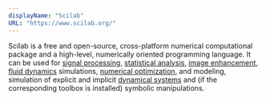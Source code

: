 ```yaml
---
displayName: "Scilab"
URL: "https://www.scilab.org/"
---
```


Scilab is a free and open-source, cross-platform numerical computational package and a high-level, numerically oriented programming language. It can be used for [signal processing](https://en.wikipedia.org/wiki/Signal_processing), [statistical analysis](https://en.wikipedia.org/wiki/Statistical_analysis), [image enhancement](https://en.wikipedia.org/wiki/Image_processing), [fluid dynamics](https://en.wikipedia.org/wiki/Fluid_dynamics) simulations, [numerical optimization](https://en.wikipedia.org/wiki/Optimization_(mathematics)), and modeling, simulation of explicit and implicit [dynamical systems](https://en.wikipedia.org/wiki/Dynamical_system) and (if the corresponding toolbox is installed) symbolic manipulations.